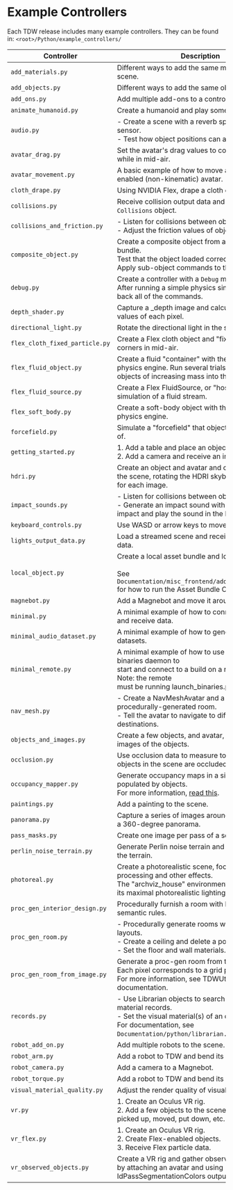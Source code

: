 # Example Controllers

Each TDW release includes many example controllers. They can be found in: `<root>/Python/example_controllers/`

| Controller | Description |
| --- | --- |
| `add_materials.py` | Different ways to add the same material to a scene. |
| `add_objects.py` | Different ways to add the same object to a scene. |
| `add_ons.py` | Add multiple add-ons to a controller. |
| `animate_humanoid.py` | Create a humanoid and play some animations. |
| `audio.py` | - Create a scene with a reverb space and audio sensor.<br>- Test how object positions can affect reverb. |
| `avatar_drag.py` | Set the avatar's drag values to control its speed while in mid-air. |
| `avatar_movement.py` | A basic example of how to move a physics-enabled (non-kinematic) avatar. |
| `cloth_drape.py` | Using NVIDIA Flex, drape a cloth over an object. |
| `collisions.py` | Receive collision output data and read it as a `Collisions` object. |
| `collisions_and_friction.py` | - Listen for collisions between objects.<br>- Adjust the friction values of objects. |
| `composite_object.py` | Create a composite object from a local asset bundle.<br>Test that the object loaded correctly.<br>Apply sub-object commands to the sub-objects. |
| `debug.py` | Create a controller with a `Debug` module.<br>After running a simple physics simulation, play back all of the commands. |
| `depth_shader.py` | Capture a _depth image and calculate the depth values of each pixel. |
| `directional_light.py` | Rotate the directional light in the scene. |
| `flex_cloth_fixed_particle.py` | Create a Flex cloth object and "fix" one of its corners in mid-air. |
| `flex_fluid_object.py` | Create a fluid "container" with the NVIDIA Flex physics engine. Run several trials, dropping ball objects of increasing mass into the fluid. |
| `flex_fluid_source.py` | Create a Flex FluidSource, or "hose pipe", simulation of a fluid stream. |
| `flex_soft_body.py` | Create a soft-body object with the NVIDIA Flex physics engine. |
| `forcefield.py` | Simulate a "forcefield" that objects will bounce off of. |
| `getting_started.py` | 1. Add a table and place an object on the table.<br>2. Add a camera and receive an image. |
| `hdri.py` | Create an object and avatar and capture images of the scene, rotating the HDRI skybox by 15 degrees<br>for each image. |
| `impact_sounds.py` | - Listen for collisions between objects.<br>- Generate an impact sound with py_impact upon impact and play the sound in the build. |
| `keyboard_controls.py` | Use WASD or arrow keys to move an avatar. |
| `lights_output_data.py` | Load a streamed scene and received Lights output data. |
| `local_object.py` | Create a local asset bundle and load it into TDW.<br><br>See `Documentation/misc_frontend/add_local_object.md` for how to run the Asset Bundle Creator. |
| `magnebot.py` | Add a Magnebot and move it around the scene. |
| `minimal.py` | A minimal example of how to connect to the build and receive data. |
| `minimal_audio_dataset.py` | A minimal example of how to generate audio datasets. |
| `minimal_remote.py` | A minimal example of how to use the launch binaries daemon to<br>start and connect to a build on a remote node. Note: the remote<br>must be running launch_binaries.py. |
| `nav_mesh.py` | - Create a NavMeshAvatar and a simple procedurally-generated room.<br>- Tell the avatar to navigate to different destinations. |
| `objects_and_images.py` | Create a few objects, and avatar, and capture images of the objects. |
| `occlusion.py` | Use occlusion data to measure to what extent objects in the scene are occluded. |
| `occupancy_mapper.py` | Generate occupancy maps in a simple scene populated by objects.<br>For more information, [read this](add_ons/occupancy_map.md). |
| `paintings.py` | Add a painting to the scene. |
| `panorama.py` | Capture a series of images around a model to form a 360-degree panorama. |
| `pass_masks.py` | Create one image per pass of a scene. |
| `perlin_noise_terrain.py` | Generate Perlin noise terrain and roll a ball down the terrain. |
| `photoreal.py` | Create a photorealistic scene, focusing on post-processing and other effects.<br>The "archviz_house" environment is used due to its maximal photorealistic lighting. |
| `proc_gen_interior_design.py` | Procedurally furnish a room with basic relational semantic rules. |
| `proc_gen_room.py` | - Procedurally generate rooms with different layouts.<br>- Create a ceiling and delete a portion of it.<br>- Set the floor and wall materials. |
| `proc_gen_room_from_image.py` | Generate a proc-gen room from this image: ![](../../Python/example_controllers/room.png)<br>Each pixel corresponds to a grid point.<br>For more information, see TDWUtils documentation. |
| `records.py` | - Use Librarian objects to search for model and material records.<br>- Set the visual material(s) of an object.<br>For documentation, see `Documentation/python/librarian.md`. |
| `robot_add_on.py` | Add multiple robots to the scene. |
| `robot_arm.py` | Add a robot to TDW and bend its arm. |
| `robot_camera.py` | Add a camera to a Magnebot. |
| `robot_torque.py` | Add a robot to TDW and bend its arm. |
| `visual_material_quality.py` | Adjust the render quality of visual materials. |
| `vr.py` | 1. Create an Oculus VR rig.<br>2. Add a few objects to the scene that can be picked up, moved, put down, etc. |
| `vr_flex.py` | 1. Create an Oculus VR rig.<br>2. Create Flex-enabled objects.<br>3. Receive Flex particle data. |
| `vr_observed_objects.py` | Create a VR rig and gather observed object data by attaching an avatar and using IdPassSegmentationColors output data. |
